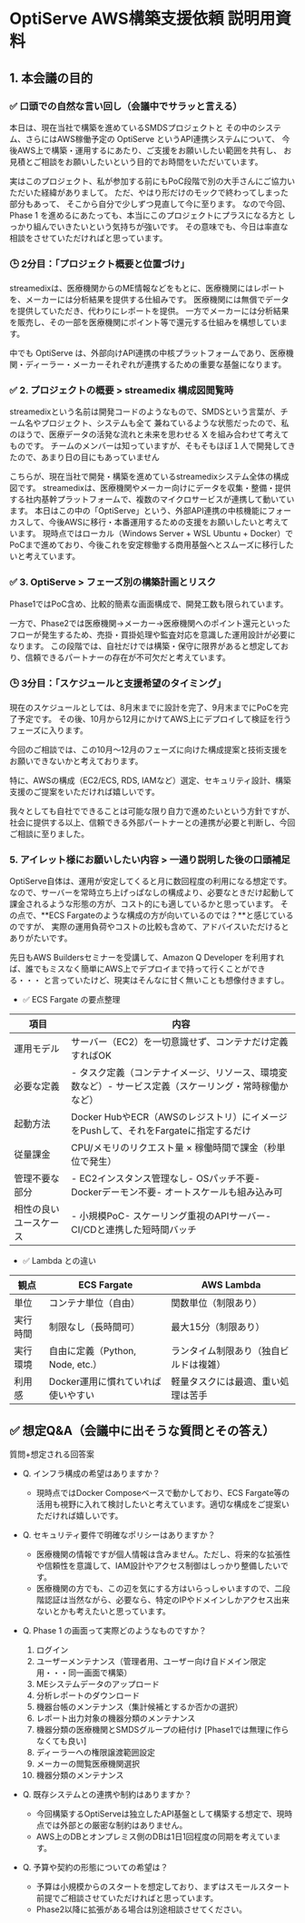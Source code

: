 # OptiServe AWS構築支援依頼 説明用資料

## 1. 本会議の目的

### ✅ 口頭での自然な言い回し（会議中でサラッと言える）

本日は、現在当社で構築を進めているSMDSプロジェクトと
その中のシステム、さらにはAWS稼働予定の OptiServe というAPI連携システムについて、
今後AWS上で構築・運用するにあたり、ご支援をお願いしたい範囲を共有し、
お見積とご相談をお願いしたいという目的でお時間をいただいています。

実はこのプロジェクト、私が参加する前にもPoC段階で別の大手さんにご協力いただいた経緯がありまして。
ただ、やはり形だけのモックで終わってしまった部分もあって、
そこから自分で少しずつ見直して今に至ります。
なので今回、Phase 1 を進めるにあたっても、本当にこのプロジェクトにプラスになる方と
しっかり組んでいきたいという気持ちが強いです。
その意味でも、今日は率直な相談をさせていただければと思っています。

### 🕒 2分目：「プロジェクト概要と位置づけ」

streamedixは、医療機関からのME情報などをもとに、医療機関にはレポートを、メーカーには分析結果を提供する仕組みです。
医療機関には無償でデータを提供していただき、代わりにレポートを提供。
一方でメーカーには分析結果を販売し、その一部を医療機関にポイント等で還元する仕組みを構想しています。

中でも OptiServe は、外部向けAPI連携の中核プラットフォームであり、医療機関・ディーラー・メーカーそれぞれが連携するための重要な基盤になります。

### ✅ 2. プロジェクトの概要 > streamedix 構成図閲覧時

streamedixという名前は開発コードのようなもので、SMDSという言葉が、チーム名やプロジェクト、システムも全て
兼ねているような状態だったので、私のほうで、医療データの活発な流れと未来を思わせる X を組み合わせて考えてものです。
チームのメンバーは知っていますが、そもそもほぼ１人で開発してきたので、あまり日の目にもあっていません

こちらが、現在当社で開発・構築を進めているstreamedixシステム全体の構成図です。
streamedixは、医療機関やメーカー向けにデータを収集・整備・提供する社内基幹プラットフォームで、複数のマイクロサービスが連携して動いています。
本日はこの中の「OptiServe」という、外部API連携の中核機能にフォーカスして、今後AWSに移行・本番運用するための支援をお願いしたいと考えています。
現時点ではローカル（Windows Server + WSL Ubuntu + Docker）でPoCまで進めており、今後これを安定稼働する商用基盤へとスムーズに移行したいと考えています。

### ✅ 3. OptiServe > フェーズ別の構築計画とリスク

Phase1ではPoC含め、比較的簡素な画面構成で、開発工数も限られています。

一方で、Phase2では医療機関→メーカー→医療機関へのポイント還元といったフローが発生するため、売掛・買掛処理や監査対応を意識した運用設計が必要になります。
この段階では、自社だけでは構築・保守に限界があると想定しており、信頼できるパートナーの存在が不可欠だと考えています。

### 🕒 3分目：「スケジュールと支援希望のタイミング」

現在のスケジュールとしては、8月末までに設計を完了、9月末までにPoCを完了予定です。
その後、10月から12月にかけてAWS上にデプロイして検証を行うフェーズに入ります。

今回のご相談では、この10月〜12月のフェーズに向けた構成提案と技術支援をお願いできないかと考えております。

特に、AWSの構成（EC2/ECS, RDS, IAMなど）選定、セキュリティ設計、構築支援のご提案をいただければ嬉しいです。

我々としても自社でできることは可能な限り自力で進めたいという方針ですが、社会に提供する以上、信頼できる外部パートナーとの連携が必要と判断し、今回ご相談に至りました。

### 5. アイレット様にお願いしたい内容 > 一通り説明した後の口頭補足

OptiServe自体は、運用が安定してくると月に数回程度の利用になる想定です。
なので、サーバーを常時立ち上げっぱなしの構成より、必要なときだけ起動して課金されるような形態の方が、コスト的にも適しているかと思っています。
その点で、**ECS Fargateのような構成の方が向いているのでは？**と感じているのですが、
実際の運用負荷やコストの比較も含めて、アドバイスいただけるとありがたいです。

先日もAWS Buildersセミナーを受講して、Amazon Q Developer を利用すれば、誰でもミスなく簡単にAWS上でデプロイまで持って行くことができる・・・
と言っていたけど、現実はそんなに甘く無いことも想像付きますし。

- ✅ ECS Fargate の要点整理

| 項目                 | 内容      |
| -------------------- | --------- |
|運用モデル            |サーバー（EC2）を一切意識せず、コンテナだけ定義すればOK|
|必要な定義            |- タスク定義（コンテナイメージ、リソース、環境変数など）- サービス定義（スケーリング・常時稼働かなど）|
|起動方法              |Docker HubやECR（AWSのレジストリ）にイメージをPushして、それをFargateに指定するだけ|
|従量課金              |CPU/メモリのリクエスト量 × 稼働時間で課金（秒単位で発生）|
|管理不要な部分        |- EC2インスタンス管理なし- OSパッチ不要- Dockerデーモン不要- オートスケールも組み込み可|
|相性の良いユースケース|- 小規模PoC- スケーリング重視のAPIサーバー- CI/CDと連携した短時間バッチ|

- ✅ Lambda との違い

|観点|ECS Fargate|AWS Lambda|
| -- | --------- | -------- |
|単位|コンテナ単位（自由）|関数単位（制限あり）|
|実行時間|制限なし（長時間可）|最大15分（制限あり）|
|実行環境|自由に定義（Python, Node, etc.）|ランタイム制限あり（独自ビルドは複雑）|
|利用感|Docker運用に慣れていれば使いやすい|軽量タスクには最適、重い処理は苦手|

## ✅ 想定Q&A（会議中に出そうな質問とその答え）

質問+想定される回答案

- Q. インフラ構成の希望はありますか？
  - 現時点ではDocker Composeベースで動かしており、ECS Fargate等の活用も視野に入れて検討したいと考えています。適切な構成をご提案いただければ嬉しいです。

- Q. セキュリティ要件で明確なポリシーはありますか？
  - 医療機関の情報ですが個人情報は含みません。ただし、将来的な拡張性や信頼性を意識して、IAM設計やアクセス制御はしっかり整備したいです。
  - 医療機関の方でも、この辺を気にする方はいらっしゃいますので、二段階認証は当然ながら、必要なら、特定のIPやドメインしかアクセス出来ないとかも考えたいと思っています。

- Q. Phase 1 の画面って実際どのようなものですか？
  1. ログイン
  2. ユーザーメンテナンス（管理者用、ユーザー向け自ドメイン限定用・・・同一画面で構築）
  3. MEシステムデータのアップロード
  4. 分析レポートのダウンロード
  5. 機器台帳のメンテナンス（集計候補とするか否かの選択）
  6. レポート出力対象の機器分類のメンテナンス
  7. 機器分類の医療機関とSMDSグループの紐付け
  [Phase1では無理に作らなくても良い]
  8. ディーラーへの権限譲渡範囲設定
  9. メーカーの閲覧医療機関選択
  10. 機器分類のメンテナンス

- Q. 既存システムとの連携や制約はありますか？
  - 今回構築するOptiServeは独立したAPI基盤として構築する想定で、現時点では外部との厳密な制約はありません。
  - AWS上のDBとオンプレミス側のDBは1日1回程度の同期を考えています。

- Q. 予算や契約の形態についての希望は？
  - 予算は小規模からのスタートを想定しており、まずはスモールスタート前提でご相談させていただければと思っています。
  - Phase2以降に拡張がある場合は別途相談させてください。
